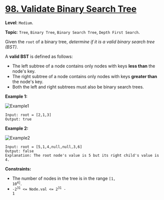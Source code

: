 # [98. Validate Binary Search Tree](https://leetcode.com/problems/validate-binary-search-tree/)

**Level**: `Medium`.

**Topic**: `Tree`, `Binary Tree`, `Binary Search Tree`, `Depth First Search`.

Given the `root` of a binary tree, _determine if it is a valid binary search tree (BST)_.

A **valid BST** is defined as follows:

- The left subtree of a node contains only nodes with keys **less than** the node's key.
- The right subtree of a node contains only nodes with keys **greater than** the node's key.
- Both the left and right subtrees must also be binary search trees.

**Example 1:**

![Example1](https://assets.leetcode.com/uploads/2020/12/01/tree1.jpg)

```
Input: root = [2,1,3]
Output: true
```

**Example 2:**

![Example2](https://assets.leetcode.com/uploads/2020/12/01/tree2.jpg)

```
Input: root = [5,1,4,null,null,3,6]
Output: false
Explanation: The root node's value is 5 but its right child's value is 4.
```

**Constraints:**

- The number of nodes in the tree is in the range <code>[1, 10<sup>4</up>]</code>.
- <code>-2<sup>31</sup> <= Node.val <= 2<sup>31</sup> - 1</code>

